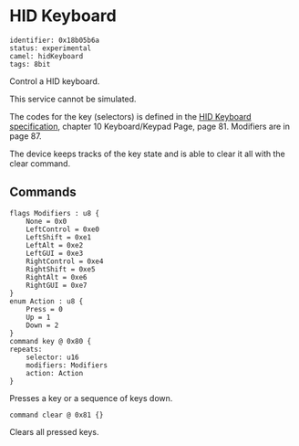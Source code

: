 # HID Keyboard

    identifier: 0x18b05b6a
    status: experimental
    camel: hidKeyboard
    tags: 8bit
    
Control a HID keyboard. 

This service cannot be simulated.

The codes for the key (selectors) is defined in the [HID Keyboard
specification](https://usb.org/sites/default/files/hut1_21.pdf), chapter 10 Keyboard/Keypad Page, page 81.
Modifiers are in page 87.

The device keeps tracks of the key state and is able to clear it all with the clear command.

## Commands

    flags Modifiers : u8 {
        None = 0x0
        LeftControl = 0xe0
        LeftShift = 0xe1
        LeftAlt = 0xe2
        LeftGUI = 0xe3
        RightControl = 0xe4
        RightShift = 0xe5
        RightAlt = 0xe6
        RightGUI = 0xe7
    }
    enum Action : u8 {
        Press = 0
        Up = 1
        Down = 2
    }
    command key @ 0x80 {
    repeats:
        selector: u16
        modifiers: Modifiers
        action: Action
    }
    
Presses a key or a sequence of keys down.

    command clear @ 0x81 {}
    
Clears all pressed keys.
